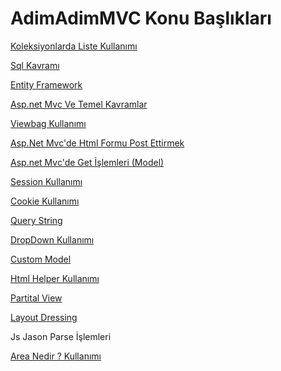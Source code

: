 # AdimAdimMVC Konu Başlıkları


<a href="https://github.com/furk4nyuksel/AdimAdimMVC/wiki/Koleksiyonlarda-List-Kullan%C4%B1m%C4%B1-(Generic-Collection)">Koleksiyonlarda Liste Kullanımı</a>

<a href="https://github.com/furk4nyuksel/AdimAdimMVC/wiki/Sql-Kavramlar%C4%B1-(Basic-Sql)">Sql Kavramı</a>

<a href="https://github.com/furk4nyuksel/AdimAdimMVC/wiki/EntityFramework-Kullan%C4%B1m%C4%B1">Entity Framework</a>

<a href="https://github.com/furk4nyuksel/AdimAdimMVC/wiki/Asp.Net.Mvc-Temel">Asp.net Mvc Ve Temel Kavramlar</a>


<a href="https://github.com/furk4nyuksel/AdimAdimMVC/wiki/Viewbag-Kullan%C4%B1m%C4%B1">Viewbag Kullanımı</a>

<a href="https://github.com/furk4nyuksel/AdimAdimMVC/wiki/Asp.Net-Mvc'de-Html-Formu-Post-Ettirmek">Asp.Net Mvc'de Html Formu Post Ettirmek</a>

<a href="https://github.com/furk4nyuksel/AdimAdimMVC/wiki/Asp.net-Mvc'de-Get-%C4%B0%C5%9Flemleri">Asp.net Mvc'de Get İşlemleri (Model)
</a>

<a href="https://github.com/furk4nyuksel/AdimAdimMVC/wiki/Session-Kullan%C4%B1m%C4%B1">Session Kullanımı</a>

<a href="https://github.com/furk4nyuksel/AdimAdimMVC/wiki/Cookie-Konusu">Cookie Kullanımı</a>

<a href="https://github.com/furk4nyuksel/AdimAdimMVC/wiki/QueryString-Kullan%C4%B1m%C4%B1">Query String</a>

<a href="https://github.com/furk4nyuksel/AdimAdimMVC/wiki/Html-Helper-%C4%B0le-DropDown-Kullan%C4%B1m%C4%B1">DropDown Kullanımı </a>

<a href="https://github.com/furk4nyuksel/AdimAdimMVC/wiki/Custom-Model-Kullan%C4%B1m%C4%B1">Custom Model </a>

<a href="https://github.com/furk4nyuksel/AdimAdimMVC/wiki/Html-Helper-Nedir-Kullan%C4%B1m%C4%B1">Html Helper Kullanımı </a>

<a href="https://github.com/furk4nyuksel/AdimAdimMVC/wiki/Partital-View-Kullan%C4%B1m%C4%B1">Partital View</a>

<a href="https://github.com/furk4nyuksel/AdimAdimMVC/wiki/Asp.Net-Mvc-Layout-Giydirme-%C4%B0%C5%9Flemi">Layout Dressing</a>

Js Jason Parse İşlemleri

<a href="https://github.com/furk4nyuksel/AdimAdimMVC/wiki/Area-Kullan%C4%B1m%C4%B1">Area Nedir ? Kullanımı</a>
